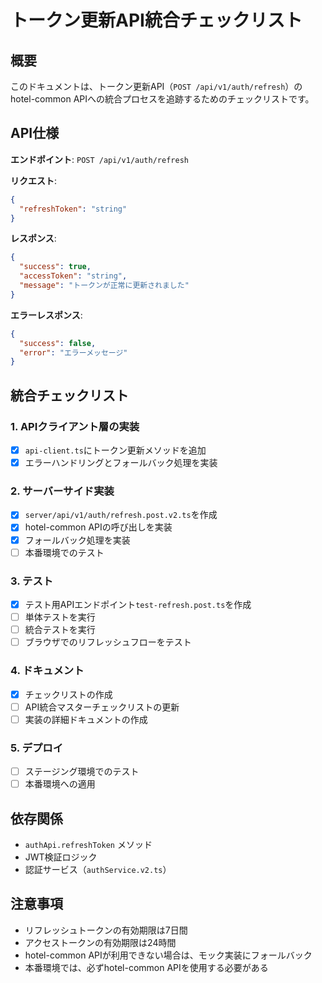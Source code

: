 # トークン更新API統合チェックリスト

## 概要

このドキュメントは、トークン更新API（`POST /api/v1/auth/refresh`）のhotel-common APIへの統合プロセスを追跡するためのチェックリストです。

## API仕様

**エンドポイント**: `POST /api/v1/auth/refresh`

**リクエスト**:
```json
{
  "refreshToken": "string"
}
```

**レスポンス**:
```json
{
  "success": true,
  "accessToken": "string",
  "message": "トークンが正常に更新されました"
}
```

**エラーレスポンス**:
```json
{
  "success": false,
  "error": "エラーメッセージ"
}
```

## 統合チェックリスト

### 1. APIクライアント層の実装

- [x] `api-client.ts`にトークン更新メソッドを追加
- [x] エラーハンドリングとフォールバック処理を実装

### 2. サーバーサイド実装

- [x] `server/api/v1/auth/refresh.post.v2.ts`を作成
- [x] hotel-common APIの呼び出しを実装
- [x] フォールバック処理を実装
- [ ] 本番環境でのテスト

### 3. テスト

- [x] テスト用APIエンドポイント`test-refresh.post.ts`を作成
- [ ] 単体テストを実行
- [ ] 統合テストを実行
- [ ] ブラウザでのリフレッシュフローをテスト

### 4. ドキュメント

- [x] チェックリストの作成
- [ ] API統合マスターチェックリストの更新
- [ ] 実装の詳細ドキュメントの作成

### 5. デプロイ

- [ ] ステージング環境でのテスト
- [ ] 本番環境への適用

## 依存関係

- `authApi.refreshToken` メソッド
- JWT検証ロジック
- 認証サービス（`authService.v2.ts`）

## 注意事項

- リフレッシュトークンの有効期限は7日間
- アクセストークンの有効期限は24時間
- hotel-common APIが利用できない場合は、モック実装にフォールバック
- 本番環境では、必ずhotel-common APIを使用する必要がある
